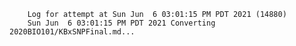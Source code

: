         Log for attempt at Sun Jun  6 03:01:15 PM PDT 2021 (14880)
        Sun Jun  6 03:01:15 PM PDT 2021 Converting 2020BIO101/KBxSNPFinal.md...
